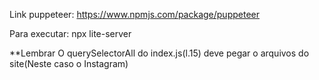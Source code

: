 Link puppeteer:
https://www.npmjs.com/package/puppeteer

Para executar:
npx lite-server

**Lembrar
O querySelectorAll do index.js(l.15) deve pegar o arquivos do site(Neste caso o Instagram)

